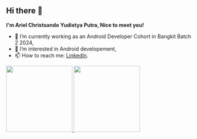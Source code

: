## Hi there 👋

**I'm Ariel Christsando Yudistya Putra, Nice to meet you!**  

- 🔭 I’m currently working as an Android Developer Cohort in Bangkit Batch 2 2024,
- 🌱 I’m interested in Android developement,
- 📫 How to reach me: [LinkedIn](www.linkedin.com/in/ariel-christsando-a5a940282).

<p align="left">
<a href="https://github.com/Christsando">
  <img height="180em" src="https://github-readme-stats-eight-theta.vercel.app/api?username=Christsando&show_icons=true&theme=algolia&include_all_commits=true&count_private=true"/>
  <img height="180em" src="https://github-readme-stats-eight-theta.vercel.app/api/top-langs/?username=Christsando&layout=compact&layout=compact&theme=algolia"/>
</a>
</p>
